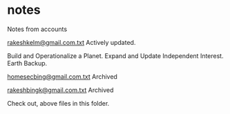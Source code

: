 # notes
Notes from accounts

rakeshkelm@gmail.com.txt
Actively updated.

Build and Operationalize a Planet.
Expand and Update Independent Interest.
Earth Backup.

homesecbing@gmail.com.txt
Archived

rakeshbingk@gmail.com.txt
Archived

Check out, above files in this folder.
